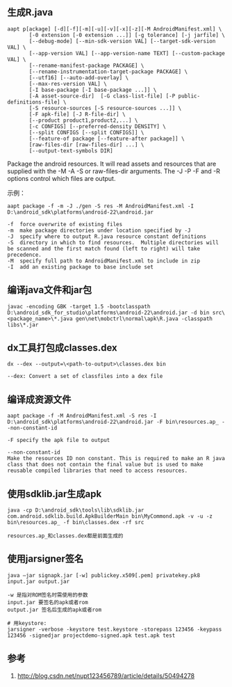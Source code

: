 ## 生成R.java

    aapt p[ackage] [-d][-f][-m][-u][-v][-x][-z][-M AndroidManifest.xml] \
           [-0 extension [-0 extension ...]] [-g tolerance] [-j jarfile] \
           [--debug-mode] [--min-sdk-version VAL] [--target-sdk-version VAL] \
           [--app-version VAL] [--app-version-name TEXT] [--custom-package VAL] \
           [--rename-manifest-package PACKAGE] \
           [--rename-instrumentation-target-package PACKAGE] \
           [--utf16] [--auto-add-overlay] \
           [--max-res-version VAL] \
           [-I base-package [-I base-package ...]] \
           [-A asset-source-dir]  [-G class-list-file] [-P public-definitions-file] \
           [-S resource-sources [-S resource-sources ...]] \
           [-F apk-file] [-J R-file-dir] \
           [--product product1,product2,...] \
           [-c CONFIGS] [--preferred-density DENSITY] \
           [--split CONFIGS [--split CONFIGS]] \
           [--feature-of package [--feature-after package]] \
           [raw-files-dir [raw-files-dir] ...] \
           [--output-text-symbols DIR]
    
Package the android resources.  It will read assets and resources that are supplied with the -M -A -S or raw-files-dir arguments.  The -J -P -F and -R
options control which files are output.

示例：

    aapt package -f -m -J ./gen -S res -M AndroidManifest.xml -I D:\android_sdk\platforms\android-22\android.jar
    
    -f  force overwrite of existing files
    -m  make package directories under location specified by -J
    -J  specify where to output R.java resource constant definitions
    -S  directory in which to find resources.  Multiple directories will be scanned and the first match found (left to right) will take precedence.
    -M  specify full path to AndroidManifest.xml to include in zip
    -I  add an existing package to base include set


##  编译java文件和jar包

    javac -encoding GBK -target 1.5 -bootclasspath D:\android_sdk_for_studio\platforms\android-22\android.jar -d bin src\<package_name>\*.java gen\net\mobctrl\normal\apk\R.java -classpath libs\*.jar
    
## dx工具打包成classes.dex

    dx --dex --output=\<path-to-output>\classes.dex bin

    --dex: Convert a set of classfiles into a dex file
    
## 编译成资源文件

    aapt package -f -M AndroidManifest.xml -S res -I D:\android_sdk\platforms\android-22\android.jar -F bin\resources.ap_ --non-constant-id
    
    -F specify the apk file to output
    
    --non-constant-id
    Make the resources ID non constant. This is required to make an R java class that does not contain the final value but is used to make reusable compiled libraries that need to access resources.
    
## 使用sdklib.jar生成apk

    java -cp D:\android_sdk\tools\lib\sdklib.jar com.android.sdklib.build.ApkBuilderMain bin\MyCommond.apk -v -u -z bin\resources.ap_ -f bin\classes.dex -rf src
    
    resources.ap_和classes.dex都是前面生成的
    
## 使用jarsigner签名

    java –jar signapk.jar [-w] publickey.x509[.pem] privatekey.pk8 input.jar output.jar 

    -w 是指对ROM签名时需使用的参数
    input.jar 要签名的apk或者rom 
    output.jar 签名后生成的apk或者rom
    
    # 用keystore:
    jarsigner -verbose -keystore test.keystore -storepass 123456 -keypass 123456 -signedjar projectdemo-signed.apk test.apk test 

## 参考

1. http://blog.csdn.net/nupt123456789/article/details/50494278

